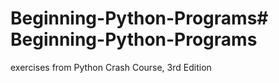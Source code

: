 # Beginning-Python-Programs# Beginning-Python-Programs
exercises from Python Crash Course, 3rd Edition

